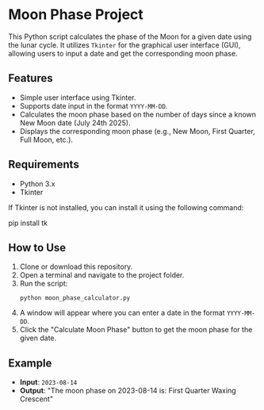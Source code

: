 # Moon Phase Project

This Python script calculates the phase of the Moon for a given date using the lunar cycle. It utilizes `Tkinter` for the graphical user interface (GUI), allowing users to input a date and get the corresponding moon phase.

## Features

- Simple user interface using Tkinter.
- Supports date input in the format `YYYY-MM-DD`.
- Calculates the moon phase based on the number of days since a known New Moon date (July 24th 2025).
- Displays the corresponding moon phase (e.g., New Moon, First Quarter, Full Moon, etc.).

## Requirements

- Python 3.x
- Tkinter

If Tkinter is not installed, you can install it using the following command:

pip install tk


## How to Use

1. Clone or download this repository.
2. Open a terminal and navigate to the project folder.
3. Run the script:
    ```
    python moon_phase_calculator.py
    ```
4. A window will appear where you can enter a date in the format `YYYY-MM-DD`.
5. Click the "Calculate Moon Phase" button to get the moon phase for the given date.

## Example

- **Input**: `2023-08-14`
- **Output**: "The moon phase on 2023-08-14 is: First Quarter Waxing Crescent"
